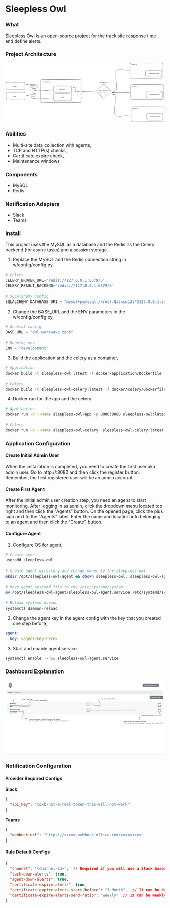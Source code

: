 # Sleepless Owl
### What
Sleepless Owl is an open-source project for the track site response time and define alerts.

### Project Architecture
![Project Architecture](docs/images/sleepless-owl-architecture.png)

### Abilities
* Multi-site data collection with agents,
* TCP and HTTP(s) checks,
* Certificate expire check,
* Maintenance windows

### Components
* MySQL
* Redis

### Notification Adapters
* Slack
* Teams

### Install
This project uses the MySQL as a database and the Redis as the Celery backend (for async tasks) and a session storage.

1. Replace the MySQL and the Redis connection string in w/config/config.py,
```python 
# Celery
CELERY_BROKER_URL='redis://127.0.0.1:6379/5',
CELERY_RESULT_BACKEND='redis://127.0.0.1:6379/6'

# SQLAlchemy Config
SQLALCHEMY_DATABASE_URI = "mysql+pymysql://root:Qazxsw123*@127.0.0.1:3306/sleepless_owl"
```
2. Change the BASE_URL and the ENV parameters in the w/config/config.py,
```python
# General config
BASE_URL = "owl.warewave.tech"

# Running env
ENV = "development"
```
3. Build the application and the celery as a container,
```bash
# Application
docker build -t sleepless-owl:latest -f docker/application/Dockerfile .

# Celery
docker build -t sleepless-owl-celery:latest -f docker/celery/Dockerfile .
```
4. Docker run for the app and the celery.
```bash
# Application
docker run -d --name sleepless-owl-app -p 8080:8080 sleepless-owl:latest

# Celery
docker run -d --name sleepless-owl-celery  sleepless-owl-celery:latest
```

### Application Configuration
#### Create Initial Admin User
When the installation is completed, you need to create the first user aka admin user. Go to http://<ip-address>:8080 and then click the register button. Remember, the first registered user will be an admin account.

#### Create First Agent
After the initial admin user creation step, you need an agent to start monitoring. After logging in as admin, click the dropdown menu located top right and then click the "Agents" button. On the opened page, click the plus sign next to the "Agents" label. Enter the name and location info belonging to an agent and then click the "Create" button.

#### Configure Agent
1. Configure OS for agent,
```bash
# Create user
useradd sleepless-owl

# Create agent directory and change owner to the sleepless-owl
mkdir /opt/sleepless-owl-agent && chown sleepless-owl. sleepless-owl-agent

# Move agent systemd file to the /etc/systemd/system
mv /opt/sleepless-owl-agent/sleepless-owl-agent.service /etc/systemd/system

# Reload systemd daemon
systemctl daemon-reload
```
2. Change the agent key in the agent config with the key that you created one step before,
```yaml
agent:
  key: <agent-key-here>
```
3. Start and enable agent service.
```bash
systemctl enable --now sleepless-owl-agent.service
```

### Dashboard Explanation
![Dashboard Explanation](docs/images/dashboard-explanation.png)

### Notification Configuration
#### Provider Required Configs
__Slack__
````json
{
  "api_key": "xoxb-not-a-real-token-this-will-not-work"
}
````
__Teams__
````json
{
  "webhook_url": "https://xxxxx.webhook.office.com/xxxxxxxxx"
}
````

#### Rule Default Configs
```json
{
  "channel": "<channel-id>",  // Required if you will use a Slack based rule
  "task-down-alerts": true, 
  "agent-down-alerts": true, 
  "certificate-expire-alerts": true, 
  "certificate-expire-alerts-start-before": "1-Month",  // It can be days or month
  "certificate-expire-alerts-send-ratio": "weekly"  // It can be weekly or daily
}
```
